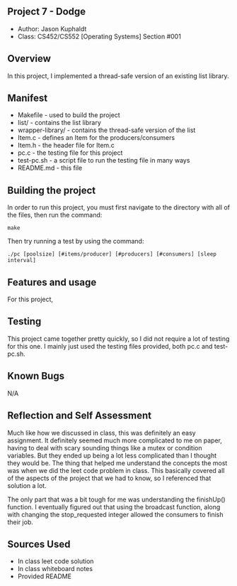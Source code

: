 ## Project 7 - Dodge

* Author: Jason Kuphaldt
* Class: CS452/CS552 [Operating Systems] Section #001

## Overview

In this project, I implemented a thread-safe version of an existing
list library.

## Manifest

* Makefile - used to build the project
* list/ - contains the list library
* wrapper-library/ - contains the thread-safe version of the list
* Item.c - defines an Item for the producers/consumers
* Item.h - the header file for Item.c
* pc.c - the testing file for this project
* test-pc.sh - a script file to run the testing file in many ways
* README.md - this file

## Building the project

In order to run this project, you must first navigate to the directory with 
all of the files, then run the command:

```
make
```
Then try running a test by using the command:

```
./pc [poolsize] [#items/producer] [#producers] [#consumers] [sleep interval]
```

## Features and usage

For this project, 

## Testing

This project came together pretty quickly, so I did not require a lot of testing
for this one. I mainly just used the testing files provided, both pc.c and
test-pc.sh.

## Known Bugs

N/A

## Reflection and Self Assessment

Much like how we discussed in class, this was definitely an easy assignment.
It definitely seemed much more complicated to me on paper, having to deal with
scary sounding things like a mutex or condition variables. But they ended up
being a lot less complicated than I thought they would be. The thing that helped me understand the concepts the most was when we did the
leet code problem in class. This basically covered all of the aspects of the
project that we had to know, so I referenced that solution a lot. 

The only part that was a bit tough for me was understanding the finishUp() function.
I eventually figured out that using the broadcast function, along with
changing the stop_requested integer allowed the consumers to finish their
job.

## Sources Used

* In class leet code solution
* In class whiteboard notes
* Provided README